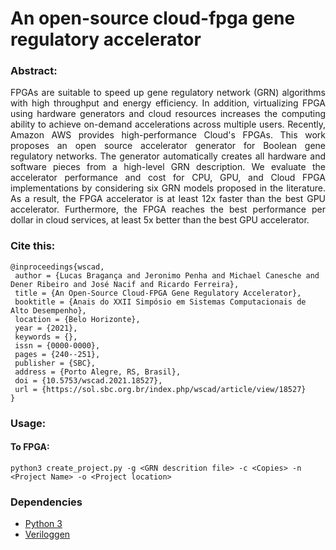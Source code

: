 # An open-source cloud-fpga gene regulatory accelerator

### Abstract:
<p align="justify">
FPGAs are suitable to speed up gene regulatory network (GRN) algorithms with high throughput and energy efficiency. In addition, virtualizing FPGA using hardware generators and cloud resources increases the computing ability to achieve on-demand accelerations across multiple users. Recently, Amazon AWS provides high-performance Cloud's FPGAs. This work proposes an open source accelerator generator for Boolean gene regulatory networks. The generator automatically creates all hardware and software pieces from a high-level GRN description. We evaluate the accelerator performance and cost for CPU, GPU, and Cloud FPGA implementations by considering six GRN models proposed in the literature. As a result, the FPGA accelerator is at least 12x faster than the best GPU accelerator. Furthermore, the FPGA reaches the best performance per dollar in cloud services, at least 5x better than the best GPU accelerator.
</p>

### Cite this:

```
@inproceedings{wscad,
 author = {Lucas Bragança and Jeronimo Penha and Michael Canesche and Dener Ribeiro and José Nacif and Ricardo Ferreira},
 title = {An Open-Source Cloud-FPGA Gene Regulatory Accelerator},
 booktitle = {Anais do XXII Simpósio em Sistemas Computacionais de Alto Desempenho},
 location = {Belo Horizonte},
 year = {2021},
 keywords = {},
 issn = {0000-0000},
 pages = {240--251},
 publisher = {SBC},
 address = {Porto Alegre, RS, Brasil},
 doi = {10.5753/wscad.2021.18527},
 url = {https://sol.sbc.org.br/index.php/wscad/article/view/18527}
}

```
### Usage:

#### To FPGA:

```
python3 create_project.py -g <GRN descrition file> -c <Copies> -n <Project Name> -o <Project location>
```

### Dependencies

- [Python 3](https://www.python.org/downloads/)
- [Veriloggen](https://github.com/PyHDI/veriloggen) 



